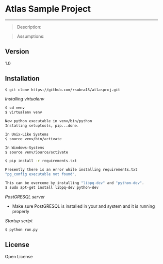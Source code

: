Atlas Sample Project
=========

  
  -----------------------------------------------
  
  > Description:
  
  > Assumptions:



Version
----
1.0

Installation
--------------

```sh
$ git clone https://github.com/rsubra13/atlasproj.git


```

*Installing virtualenv*

```sh
$ cd venv
$ virtualenv venv

New python executable in venv/bin/python
Installing setuptools, pip...done.

In Unix-Like Systems
$ source venv/bin/activate 

In Windows-Systems
$ source venv/Source/activate 

$ pip install -r requirements.txt

Presently there is an error while installing requirements.txt
"pg_config executable not found".

This can be overcome by installing "libpq-dev" and "python-dev".
$ sudo apt-get install libpq-dev python-dev
```
*PostGRESQL server* 

* Make sure PostGRESQL is installed in your and system and it is running properly

*Startup script*
```sh
$ python run.py
```


License
----

Open License
